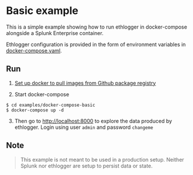 # Basic example

This is a simple example showing how to run ethlogger in docker-compose alongside a Splunk Enterprise container.

Ethlogger configuration is provided in the form of environment variables in [docker-compose.yaml](./docker-compose.yaml#L25).

## Run

1. [Set up docker to pull images from Github package registry](https://help.github.com/en/github/managing-packages-with-github-packages/configuring-docker-for-use-with-github-packages)

2. Start docker-compose

```sh-session
$ cd examples/docker-compose-basic
$ docker-compose up -d
```

3. Then go to [http://localhost:8000](http://localhost:8000) to explore the data produced by ethlogger.
   Login using user `admin` and password `changeme`

## Note

> This example is not meant to be used in a production setup. Neither Splunk nor ethlogger are setup to persist data or state.
